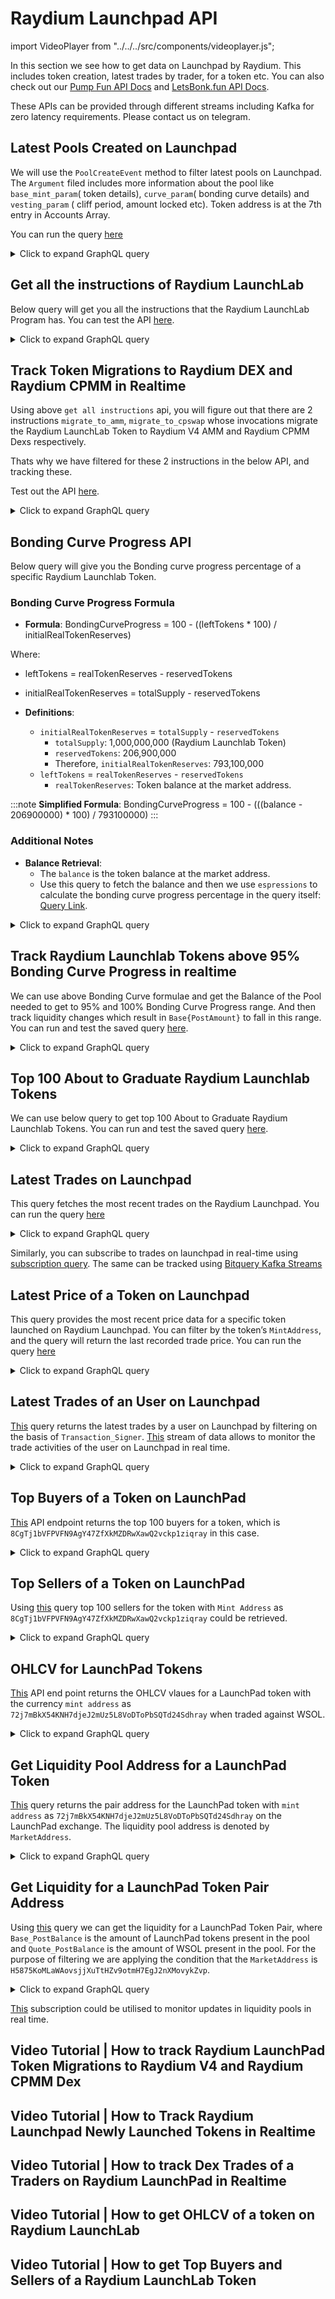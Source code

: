 # Raydium Launchpad API

import VideoPlayer from "../../../src/components/videoplayer.js";

In this section we see how to get data on Launchpad by Raydium. This includes token creation, latest trades by trader, for a token etc. You can also check out our [Pump Fun API Docs](https://docs.bitquery.io/docs/examples/Solana/Pump-Fun-API/) and [LetsBonk.fun API Docs](https://docs.bitquery.io/docs/examples/Solana/letsbonk-api/).

These APIs can be provided through different streams including Kafka for zero latency requirements. Please contact us on telegram.

<head>
  <meta name="title" content="Raydium Launchpad API - Solana On-Chain Token & Trade Data" />
  <meta name="description" content="Access real-time on-chain data for Raydium Launchpad tokens using the Bitquery-powered Raydium Launchpad API. Track trades, liquidity, token prices, and more on Solana." />
  <meta name="keywords" content="Raydium Launchpad API,Raydium token data,Solana API,Raydium on-chain data,Raydium DEX API,Solana Launchpad tokens,Raydium AcceleRaytor,Raydium LaunchLab,Bitquery API,crypto trading API,Solana memecoins,Raydium blockchain data,token analytics API" />
  <meta name="robots" content="index, follow" />
  <meta http-equiv="Content-Type" content="text/html; charset=utf-8" />
  <meta name="language" content="English" />

  <meta property="og:type" content="website" />
  <meta property="og:title" content="Raydium Launchpad API - Solana On-Chain Token & Trade Data" />
  <meta property="og:description" content="Explore token analytics and real-time data from Raydium Launchpad projects on Solana with the Bitquery API." />

  <meta property="twitter:card" content="summary_large_image" />
  <meta property="twitter:title" content="Raydium Launchpad API - Token & Trade Data on Solana" />
  <meta property="twitter:description" content="Monitor token trades, prices, and liquidity for Raydium Launchpad projects using Bitquery's on-chain API." />
</head>

## Latest Pools Created on Launchpad

We will use the `PoolCreateEvent` method to filter latest pools on Launchpad. The `Argument` filed includes more information about the pool like `base_mint_param`( token details), `curve_param`( bonding curve details) and `vesting_param` ( cliff period, amount locked etc). Token address is at the 7th entry in Accounts Array.

You can run the query [here](https://ide.bitquery.io/Raydium-Launchpad-pool-creations_1)

<details>
  <summary>Click to expand GraphQL query</summary>

```graphql
subscription {
  Solana(network: solana) {
    Instructions(
      where: {
        Instruction: {
          Program: {
            Address: { is: "LanMV9sAd7wArD4vJFi2qDdfnVhFxYSUg6eADduJ3uj" }
            Method: { is: "initialize_v2" }
          }
        }
        Transaction: { Result: { Success: true } }
      }
    ) {
      Block {
        Time
      }
      Transaction {
        Signer
        Signature
      }
      Instruction {
        Accounts {
          Address
        }
        Program {
          Name
          Method
          AccountNames
          Arguments {
            Name
            Type
            Value {
              ... on Solana_ABI_Integer_Value_Arg {
                integer
              }
              ... on Solana_ABI_String_Value_Arg {
                string
              }
              ... on Solana_ABI_Address_Value_Arg {
                address
              }
              ... on Solana_ABI_BigInt_Value_Arg {
                bigInteger
              }
              ... on Solana_ABI_Bytes_Value_Arg {
                hex
              }
              ... on Solana_ABI_Boolean_Value_Arg {
                bool
              }
              ... on Solana_ABI_Float_Value_Arg {
                float
              }
              ... on Solana_ABI_Json_Value_Arg {
                json
              }
            }
          }
        }
      }
    }
  }
}
```

</details>

## Get all the instructions of Raydium LaunchLab

Below query will get you all the instructions that the Raydium LaunchLab Program has. You can test the API [here](https://ide.bitquery.io/all-the-instructions-of-Raydium-LaunchLab).

<details>
  <summary>Click to expand GraphQL query</summary>

```
query MyQuery {
  Solana {
    Instructions(
      where: {Instruction: {Program: {Address: {is: "LanMV9sAd7wArD4vJFi2qDdfnVhFxYSUg6eADduJ3uj"}}}}
    ) {
      Instruction {
        Program {
          Method
        }
      }
      count
    }
  }
}
```

</details>

## Track Token Migrations to Raydium DEX and Raydium CPMM in Realtime

Using above `get all instructions` api, you will figure out that there are 2 instructions `migrate_to_amm`, `migrate_to_cpswap` whose invocations migrate the Raydium LaunchLab Token to Raydium V4 AMM and Raydium CPMM Dexs respectively.

Thats why we have filtered for these 2 instructions in the below API, and tracking these.

Test out the API [here](https://ide.bitquery.io/Track-Token-Migrations-to-Raydium-DEX-and-Raydium-CPMM-in-realtime).

<details>
  <summary>Click to expand GraphQL query</summary>

```
subscription MyQuery {
  Solana {
    Instructions(
      where: {Instruction: {Program: {Address: {is: "LanMV9sAd7wArD4vJFi2qDdfnVhFxYSUg6eADduJ3uj"}, Method: {in: ["migrate_to_amm","migrate_to_cpswap"]}}}, Transaction: {Result: {Success: true}}}
    ) {
      Block{
        Time
      }
      Instruction {
        Program {
          Method
          AccountNames
          Address
          Arguments {
            Value {
              ... on Solana_ABI_Json_Value_Arg {
                json
              }
              ... on Solana_ABI_Float_Value_Arg {
                float
              }
              ... on Solana_ABI_Boolean_Value_Arg {
                bool
              }
              ... on Solana_ABI_Bytes_Value_Arg {
                hex
              }
              ... on Solana_ABI_BigInt_Value_Arg {
                bigInteger
              }
              ... on Solana_ABI_Address_Value_Arg {
                address
              }
              ... on Solana_ABI_Integer_Value_Arg {
                integer
              }
              ... on Solana_ABI_String_Value_Arg {
                string
              }
            }
            Type
            Name
          }
          Name
        }
        Accounts {
          Address
          IsWritable
          Token {
            ProgramId
            Owner
            Mint
          }
        }
      }
      Transaction {
        Signature
        Signer
      }
    }
  }
}
```

</details>

## Bonding Curve Progress API

Below query will give you the Bonding curve progress percentage of a specific Raydium Launchlab Token.

### Bonding Curve Progress Formula

- **Formula**:
  BondingCurveProgress = 100 - ((leftTokens \* 100) / initialRealTokenReserves)

Where:

- leftTokens = realTokenReserves - reservedTokens
- initialRealTokenReserves = totalSupply - reservedTokens

- **Definitions**:
  - `initialRealTokenReserves` = `totalSupply` - `reservedTokens`
    - `totalSupply`: 1,000,000,000 (Raydium Launchlab Token)
    - `reservedTokens`: 206,900,000
    - Therefore, `initialRealTokenReserves`: 793,100,000
  - `leftTokens` = `realTokenReserves` - `reservedTokens`
    - `realTokenReserves`: Token balance at the market address.

:::note
**Simplified Formula**:
BondingCurveProgress = 100 - (((balance - 206900000) \* 100) / 793100000)
:::

### Additional Notes

- **Balance Retrieval**:
  - The `balance` is the token balance at the market address.
  - Use this query to fetch the balance and then we use `espressions` to calculate the bonding curve progress percentage in the query itself: [Query Link](https://ide.bitquery.io/bonding-curve-progress-percentage-of-a-letsbonkfun-token).

<details>
  <summary>Click to expand GraphQL query</summary>

```graphql
query GetBondingCurveProgressPercentage {
  Solana {
    DEXPools(
      limit: { count: 1 }
      orderBy: { descending: Block_Slot }
      where: {
        Pool: {
          Market: {
            BaseCurrency: {
              MintAddress: {
                is: "CctsjizSC6pwf2T8bhdHdZTEV4PEcfXoumjeK7FBbonk"
              }
            }
          }
          Dex: {
            ProgramAddress: {
              is: "LanMV9sAd7wArD4vJFi2qDdfnVhFxYSUg6eADduJ3uj"
            }
          }
        }
      }
    ) {
      Bonding_Curve_Progress_precentage: calculate(
        expression: "100-((($Pool_Base_Balance - 206900000) * 100) / 793100000)"
      )
      Pool {
        Market {
          MarketAddress
          BaseCurrency {
            MintAddress
            Symbol
            Name
          }
          QuoteCurrency {
            MintAddress
            Symbol
            Name
          }
        }
        Dex {
          ProtocolFamily
          ProtocolName
        }
        Quote {
          PostAmount
          PriceInUSD
          PostAmountInUSD
        }
        Base {
          Balance: PostAmount
        }
      }
    }
  }
}
```

</details>

## Track Raydium Launchlab Tokens above 95% Bonding Curve Progress in realtime

We can use above Bonding Curve formulae and get the Balance of the Pool needed to get to 95% and 100% Bonding Curve Progress range. And then track liquidity changes which result in `Base{PostAmount}` to fall in this range. You can run and test the saved query [here](https://ide.bitquery.io/LetsBonkfun-Tokens-between-95-and-100-bonding-curve-progress_2).

<details>
  <summary>Click to expand GraphQL query</summary>

```graphql
subscription MyQuery {
  Solana {
    DEXPools(
      where: {
        Pool: {
          Base: { PostAmount: { gt: "206900000", lt: "246555000" } }
          Dex: {
            ProgramAddress: {
              is: "LanMV9sAd7wArD4vJFi2qDdfnVhFxYSUg6eADduJ3uj"
            }
          }
          Market: {
            QuoteCurrency: {
              MintAddress: {
                in: [
                  "11111111111111111111111111111111"
                  "So11111111111111111111111111111111111111112"
                ]
              }
            }
          }
        }
        Transaction: { Result: { Success: true } }
      }
    ) {
      Bonding_Curve_Progress_precentage: calculate(
        expression: "100 - ((($Pool_Base_Balance - 206900000) * 100) / 793100000)"
      )
      Pool {
        Market {
          BaseCurrency {
            MintAddress
            Name
            Symbol
          }
          MarketAddress
          QuoteCurrency {
            MintAddress
            Name
            Symbol
          }
        }
        Dex {
          ProtocolName
          ProtocolFamily
        }
        Base {
          Balance: PostAmount
        }
        Quote {
          PostAmount
          PriceInUSD
          PostAmountInUSD
        }
      }
    }
  }
}
```

</details>

## Top 100 About to Graduate Raydium Launchlab Tokens

We can use below query to get top 100 About to Graduate Raydium Launchlab Tokens. You can run and test the saved query [here](https://ide.bitquery.io/Top-100-graduating-raydium-launchlab-tokens-in-last-5-minutes).

<details>
  <summary>Click to expand GraphQL query</summary>

```graphql
{
  Solana {
    DEXPools(
      limitBy: { by: Pool_Market_BaseCurrency_MintAddress, count: 1 }
      limit: { count: 100 }
      orderBy: { ascending: Pool_Base_PostAmount }
      where: {
        Pool: {
          Base: { PostAmount: { gt: "206900000" } }
          Dex: {
            ProgramAddress: {
              is: "LanMV9sAd7wArD4vJFi2qDdfnVhFxYSUg6eADduJ3uj"
            }
          }
          Market: {
            QuoteCurrency: {
              MintAddress: {
                in: [
                  "11111111111111111111111111111111"
                  "So11111111111111111111111111111111111111112"
                ]
              }
            }
          }
        }
        Transaction: { Result: { Success: true } }
        Block: { Time: { since_relative: { minutes_ago: 5 } } }
      }
    ) {
      Bonding_Curve_Progress_precentage: calculate(
        expression: "100 - ((($Pool_Base_Balance - 206900000) * 100) / 793100000)"
      )
      Pool {
        Market {
          BaseCurrency {
            MintAddress
            Name
            Symbol
          }
          MarketAddress
          QuoteCurrency {
            MintAddress
            Name
            Symbol
          }
        }
        Dex {
          ProtocolName
          ProtocolFamily
        }
        Base {
          Balance: PostAmount(maximum: Block_Time)
        }
        Quote {
          PostAmount
          PriceInUSD
          PostAmountInUSD
        }
      }
    }
  }
}
```

</details>

## Latest Trades on Launchpad

This query fetches the most recent trades on the Raydium Launchpad.
You can run the query [here](https://ide.bitquery.io/Latest-Trades-on-Launchpad)

<details>
  <summary>Click to expand GraphQL query</summary>

```graphql
query LatestTrades {
  Solana {
    DEXTradeByTokens(
      orderBy: { descending: Block_Time }
      limit: { count: 50 }
      where: { Trade: { Dex: { ProtocolName: { is: "raydium_launchpad" } } } }
    ) {
      Block {
        Time
      }
      Transaction {
        Signature
      }
      Trade {
        Market {
          MarketAddress
        }
        Dex {
          ProtocolName
          ProtocolFamily
        }
        AmountInUSD
        PriceInUSD
        Amount
        Currency {
          Name
        }
        Side {
          Type
          Currency {
            Symbol
            MintAddress
            Name
          }
          AmountInUSD
          Amount
        }
      }
    }
  }
}
```

</details>

Similarly, you can subscribe to trades on launchpad in real-time using [subscription query](https://ide.bitquery.io/Subscribe-to-Trades-on-Launchpad). The same can be tracked using [Bitquery Kafka Streams](https://docs.bitquery.io/docs/streams/kafka-streaming-concepts/)

## Latest Price of a Token on Launchpad

This query provides the most recent price data for a specific token launched on Raydium Launchpad. You can filter by the token’s `MintAddress`, and the query will return the last recorded trade price.
You can run the query [here](https://ide.bitquery.io/Latest-Price-of-a-Token-on-Launchpad)

<details>
  <summary>Click to expand GraphQL query</summary>

```graphql
{
  Solana {
    DEXTradeByTokens(
      orderBy: { descending: Block_Time }
      limit: { count: 1 }
      where: {
        Trade: {
          Dex: { ProtocolName: { is: "raydium_launchpad" } }
          Currency: { MintAddress: { is: "token mint address" } }
        }
      }
    ) {
      Block {
        Time
      }
      Transaction {
        Signature
      }
      Trade {
        Market {
          MarketAddress
        }
        Dex {
          ProtocolName
          ProtocolFamily
        }
        AmountInUSD
        PriceInUSD
        Amount
        Currency {
          Name
        }
        Side {
          Type
          Currency {
            Symbol
            MintAddress
            Name
          }
          AmountInUSD
          Amount
        }
      }
    }
  }
}
```

</details>

## Latest Trades of an User on Launchpad

[This](https://ide.bitquery.io/trades-by-user-on-launchpad_1) query returns the latest trades by a user on Launchpad by filtering on the basis of `Transaction_Signer`. [This](https://ide.bitquery.io/trades-by-user-on-launchpad-stream) stream of data allows to monitor the trade activities of the user on Launchpad in real time.

<details>
  <summary>Click to expand GraphQL query</summary>

```graphql
query MyQuery {
  Solana {
    DEXTradeByTokens(
      where: {
        Trade: { Dex: { ProtocolName: { is: "raydium_launchpad" } } }
        Transaction: {
          Signer: { is: "8KjdBwz6Q3EYUDYmqfg33em3p9GFcP48v3ghJmw2KDNe" }
        }
      }
      orderBy: { descending: Block_Time }
      limit: { count: 100 }
    ) {
      Trade {
        Currency {
          MintAddress
          Name
          Symbol
        }
        Market {
          MarketAddress
        }
        usd_price: PriceInUSD
        sol_price: Price
        Side {
          Currency {
            Symbol
            Name
            MintAddress
          }
          Type
        }
      }
    }
  }
}
```

</details>

## Top Buyers of a Token on LaunchPad

[This](https://ide.bitquery.io/top-buyers-of-a-token-on-launchpad) API endpoint returns the top 100 buyers for a token, which is `8CgTj1bVFPVFN9AgY47ZfXkMZDRwXawQ2vckp1ziqray` in this case.

<details>
  <summary>Click to expand GraphQL query</summary>

```graphql
query MyQuery {
  Solana {
    DEXTradeByTokens(
      where: {
        Trade: {
          Dex: { ProtocolName: { is: "raydium_launchpad" } }
          Currency: { MintAddress: { is: "token mint address" } }
          Side: { Type: { is: buy } }
        }
      }
      orderBy: { descendingByField: "buy_volume" }
      limit: { count: 100 }
    ) {
      Trade {
        Currency {
          MintAddress
          Name
          Symbol
        }
      }
      Transaction {
        Signer
      }
      buy_volume: sum(of: Trade_Side_AmountInUSD)
    }
  }
}
```

</details>

## Top Sellers of a Token on LaunchPad

Using [this](https://ide.bitquery.io/top-sellers-of-a-token-on-launchpad_1) query top 100 sellers for the token with `Mint Address` as `8CgTj1bVFPVFN9AgY47ZfXkMZDRwXawQ2vckp1ziqray` could be retrieved.

<details>
  <summary>Click to expand GraphQL query</summary>

```graphql
query MyQuery {
  Solana {
    DEXTradeByTokens(
      where: {
        Trade: {
          Dex: { ProtocolName: { is: "raydium_launchpad" } }
          Currency: { MintAddress: { is: "token mint address" } }
          Side: { Type: { is: sell } }
        }
      }
      orderBy: { descendingByField: "sell_volume" }
      limit: { count: 100 }
    ) {
      Trade {
        Currency {
          MintAddress
          Name
          Symbol
        }
      }
      Transaction {
        Signer
      }
      sell_volume: sum(of: Trade_Side_AmountInUSD)
    }
  }
}
```

</details>

## OHLCV for LaunchPad Tokens

[This](https://ide.bitquery.io/ohlc-for-launchpad-token) API end point returns the OHLCV vlaues for a LaunchPad token with the currency `mint address` as `72j7mBkX54KNH7djeJ2mUz5L8VoDToPbSQTd24Sdhray` when traded against WSOL.

<details>
  <summary>Click to expand GraphQL query</summary>

```graphql
query MyQuery {
  Solana {
    DEXTradeByTokens(
      where: {
        Trade: {
          Dex: { ProtocolName: { is: "raydium_launchpad" } }
          Currency: { MintAddress: { is: "token mint address" } }
          Side: {
            Currency: {
              MintAddress: { is: "So11111111111111111111111111111111111111112" }
            }
          }
        }
        Transaction: { Result: { Success: true } }
      }
      limit: { count: 100 }
      orderBy: { descendingByField: "Block_Timefield" }
    ) {
      Block {
        Timefield: Time(interval: { count: 1, in: minutes })
      }
      Trade {
        open: Price(minimum: Block_Slot)
        high: Price(maximum: Trade_Price)
        low: Price(minimum: Trade_Price)
        close: Price(maximum: Block_Slot)
      }
      volumeInUSD: sum(of: Trade_Side_AmountInUSD)
      count
    }
  }
}
```

</details>

## Get Liquidity Pool Address for a LaunchPad Token

[This](https://ide.bitquery.io/pool-address-for-launchpad-token) query returns the pair address for the LaunchPad token with `mint address` as `72j7mBkX54KNH7djeJ2mUz5L8VoDToPbSQTd24Sdhray` on the LaunchPad exchange. The liquidity pool address is denoted by `MarketAddress`.

<details>
  <summary>Click to expand GraphQL query</summary>

```graphql
query MyQuery {
  Solana {
    DEXTradeByTokens(
      where: {
        Trade: {
          Dex: { ProtocolName: { is: "raydium_launchpad" } }
          Currency: { MintAddress: { is: "token mint address" } }
        }
      }
    ) {
      Trade {
        Market {
          MarketAddress
        }
        Currency {
          Name
          Symbol
          MintAddress
        }
        Side {
          Currency {
            Name
            Symbol
            MintAddress
          }
        }
      }
      count
    }
  }
}
```

</details>

## Get Liquidity for a LaunchPad Token Pair Address

Using [this](https://ide.bitquery.io/liquidity-for-a-launchpad-token-pair) query we can get the liquidity for a LaunchPad Token Pair, where `Base_PostBalance` is the amount of LaunchPad tokens present in the pool and `Quote_PostBalance` is the amount of WSOL present in the pool. For the purpose of filtering we are applying the condition that the `MarketAddress` is `H5875KoMLaWAovsjjXuTtHZv9otmH7EgJ2nXMovykZvp`.

<details>
  <summary>Click to expand GraphQL query</summary>

```graphql
{
  Solana {
    DEXPools(
      where: {
        Pool: {
          Market: {
            MarketAddress: {
              is: "H5875KoMLaWAovsjjXuTtHZv9otmH7EgJ2nXMovykZvp"
            }
          }
        }
        Transaction: { Result: { Success: true } }
      }
      orderBy: { descending: Block_Time }
      limit: { count: 1 }
    ) {
      Pool {
        Base {
          PostAmount
        }
        Quote {
          PostAmount
        }
        Market {
          BaseCurrency {
            MintAddress
            Name
            Symbol
          }
          QuoteCurrency {
            MintAddress
            Name
            Symbol
          }
        }
      }
    }
  }
}
```

</details>

[This](https://ide.bitquery.io/liquidity-for-a-launchpad-token-pair-stream) subscription could be utilised to monitor updates in liquidity pools in real time.

## Video Tutorial | How to track Raydium LaunchPad Token Migrations to Raydium V4 and Raydium CPMM Dex

<VideoPlayer url="https://www.youtube.com/watch?v=lp1V2uLAu3Q" />

## Video Tutorial | How to Track Raydium Launchpad Newly Launched Tokens in Realtime

<VideoPlayer url="https://www.youtube.com/watch?v=2jQ4dyR_cqw" />

## Video Tutorial | How to track Dex Trades of a Traders on Raydium LaunchPad in Realtime

<VideoPlayer url="https://www.youtube.com/watch?v=V1Fd8uXm6mc" />

## Video Tutorial | How to get OHLCV of a token on Raydium LaunchLab

<VideoPlayer url="https://www.youtube.com/watch?v=M9wSVqRE7_o" />

## Video Tutorial | How to get Top Buyers and Sellers of a Raydium LaunchLab Token

<VideoPlayer url="https://www.youtube.com/watch?v=it8xf3kdILo" />
